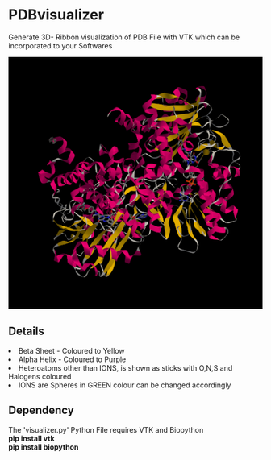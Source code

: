 # PDBvisualizer
Generate 3D- Ribbon visualization of PDB File with VTK which can be incorporated to your Softwares 

<img src=".\protman.png">

## Details
<li>Beta Sheet - Coloured to Yellow</li>
<li>Alpha Helix - Coloured to Purple</li>
<li>Heteroatoms other than IONS, is shown as sticks with O,N,S and Halogens coloured</li>
<li>IONS are Spheres in GREEN colour can be changed accordingly</li>

## Dependency
The 'visualizer.py' Python File requires VTK and Biopython <br>
<b>pip install vtk</b><br>
<b>pip install biopython</b>
